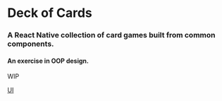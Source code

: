 # Deck of Cards
### A React Native collection of card games built from common components.
#### An exercise in OOP design.
WIP

[UI](https://github.com/michaelfaith84/deck_of_cards_expo)